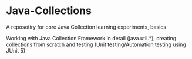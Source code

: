 # Java-Collections
A reposotiry for core Java Collection learning experiments, basics 

Working with Java Collection Framework in detail (java.util.*), creating collections from scratch and testing (Unit testing/Automation testing using JUnit 5)
